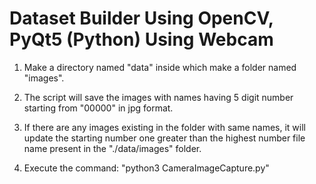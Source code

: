 
# Dataset Builder Using OpenCV, PyQt5 (Python) Using Webcam

1. Make a directory named "data" inside which make a folder named "images".

2. The script will save the images with names having 5 digit number starting from "00000" in jpg format.

3. If there are any images existing in the folder with same names, it will update the starting number one greater than the highest number file name present in the "./data/images" folder.

4. Execute the command:
   "python3 CameraImageCapture.py"
